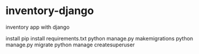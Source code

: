 # inventory-django
inventory app with django


install
pip install requirements.txt
python manage.py makemigrations
python manage.py migrate
python manage createsuperuser

